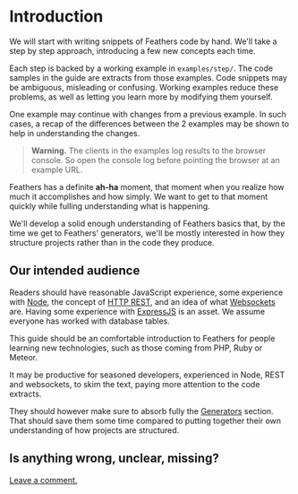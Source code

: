 # Introduction

We will start with writing snippets of Feathers code by hand.
We'll take a step by step approach, introducing a few new concepts each time.

Each step is backed by a working example in `examples/step/`.
The code samples in the guide are extracts from those examples.
Code snippets may be ambiguous, misleading or confusing.
Working examples reduce these problems,
as well as letting you learn more by modifying them yourself.

One example may continue with changes from a previous example.
In such cases, a recap of the differences between the 2 examples may be shown
to help in understanding the changes.

> **Warning.** The clients in the examples log results to the browser console.
So open the console log before pointing the browser at an example URL.

Feathers has a definite **ah-ha** moment,
that moment when you realize how much it accomplishes and how simply.
We want to get to that moment quickly while fulling understanding what is happening.

We'll develop a solid enough understanding of Feathers basics that,
by the time we get to Feathers' generators,
we'll be mostly interested in how they structure projects rather than in the code they produce.

## Our intended audience

Readers should have reasonable JavaScript experience, some experience with
[Node](https://nodejs.org/en/),
the concept of [HTTP REST](http://rest.elkstein.org/),
and an idea of what [Websockets](https://www.html5rocks.com/en/tutorials/websockets/basics/) are.
Having some experience with [ExpressJS](http://expressjs.com/) is an asset.
We assume everyone has worked with database tables.

This guide should be an comfortable introduction to Feathers for people learning new technologies,
such as those coming from PHP, Ruby or Meteor.

It may be productive for seasoned developers, experienced in Node, REST and websockets,
to skim the text, paying more attention to the code extracts.

They should however make sure to absorb fully the [Generators](../generators/readme.md) section.
That should save them some time compared to putting together
their own understanding of how projects are structured.

## Is anything wrong, unclear, missing?
[Leave a comment.](https://github.com/eddyystop/feathers-an-introduction/issues/new?title=Comment:Step-Intro-Readme&body=Comment:Step-Intro-Readme)

